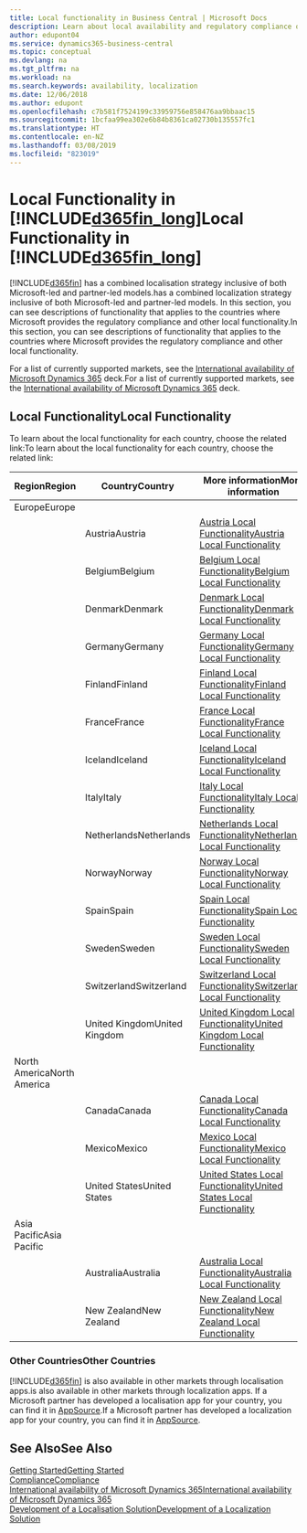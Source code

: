 ```yaml
---
title: Local functionality in Business Central | Microsoft Docs
description: Learn about local availability and regulatory compliance of Dynamics 365 Business Central.
author: edupont04
ms.service: dynamics365-business-central
ms.topic: conceptual
ms.devlang: na
ms.tgt_pltfrm: na
ms.workload: na
ms.search.keywords: availability, localization
ms.date: 12/06/2018
ms.author: edupont
ms.openlocfilehash: c7b581f7524199c33959756e858476aa9bbaac15
ms.sourcegitcommit: 1bcfaa99ea302e6b84b8361ca02730b135557fc1
ms.translationtype: HT
ms.contentlocale: en-NZ
ms.lasthandoff: 03/08/2019
ms.locfileid: "823019"
---
```

# <a name="local-functionality-in-included365finlongincludesd365finlongmdmd"></a><span data-ttu-id="c5308-103">Local Functionality in [!INCLUDE[d365fin_long](includes/d365fin_long_md.md)]</span><span class="sxs-lookup"><span data-stu-id="c5308-103">Local Functionality in [!INCLUDE[d365fin_long](includes/d365fin_long_md.md)]</span></span>
[!INCLUDE[d365fin](includes/d365fin_md.md)] <span data-ttu-id="c5308-104">has a combined localisation strategy inclusive of both Microsoft-led and partner-led models.</span><span class="sxs-lookup"><span data-stu-id="c5308-104">has a combined localization strategy inclusive of both Microsoft-led and partner-led models.</span></span> <span data-ttu-id="c5308-105">In this section, you can see descriptions of functionality that applies to the countries where Microsoft provides the regulatory compliance and other local functionality.</span><span class="sxs-lookup"><span data-stu-id="c5308-105">In this section, you can see descriptions of functionality that applies to the countries where Microsoft provides the regulatory compliance and other local functionality.</span></span>  

<span data-ttu-id="c5308-106">For a list of currently supported markets, see the [International availability of Microsoft Dynamics 365](https://docs.microsoft.com/en-us/dynamics365/get-started/availability) deck.</span><span class="sxs-lookup"><span data-stu-id="c5308-106">For a list of currently supported markets, see the [International availability of Microsoft Dynamics 365](https://docs.microsoft.com/en-us/dynamics365/get-started/availability) deck.</span></span>  

## <a name="local-functionality"></a><span data-ttu-id="c5308-107">Local Functionality</span><span class="sxs-lookup"><span data-stu-id="c5308-107">Local Functionality</span></span>
<span data-ttu-id="c5308-108">To learn about the local functionality for each country, choose the related link:</span><span class="sxs-lookup"><span data-stu-id="c5308-108">To learn about the local functionality for each country, choose the related link:</span></span>

| <span data-ttu-id="c5308-109">Region</span><span class="sxs-lookup"><span data-stu-id="c5308-109">Region</span></span> | <span data-ttu-id="c5308-110">Country</span><span class="sxs-lookup"><span data-stu-id="c5308-110">Country</span></span> | <span data-ttu-id="c5308-111">More information</span><span class="sxs-lookup"><span data-stu-id="c5308-111">More information</span></span> |
| --- | --- |--- |
| <span data-ttu-id="c5308-112">Europe</span><span class="sxs-lookup"><span data-stu-id="c5308-112">Europe</span></span> |  | |
|        | <span data-ttu-id="c5308-113">Austria</span><span class="sxs-lookup"><span data-stu-id="c5308-113">Austria</span></span> | [<span data-ttu-id="c5308-114">Austria Local Functionality</span><span class="sxs-lookup"><span data-stu-id="c5308-114">Austria Local Functionality</span></span>](localfunctionality/austria/austria-local-functionality.md) |
|        | <span data-ttu-id="c5308-115">Belgium</span><span class="sxs-lookup"><span data-stu-id="c5308-115">Belgium</span></span> |  [<span data-ttu-id="c5308-116">Belgium Local Functionality</span><span class="sxs-lookup"><span data-stu-id="c5308-116">Belgium Local Functionality</span></span>](localfunctionality/belgium/belgium-local-functionality.md) |
|        | <span data-ttu-id="c5308-117">Denmark</span><span class="sxs-lookup"><span data-stu-id="c5308-117">Denmark</span></span> | [<span data-ttu-id="c5308-118">Denmark Local Functionality</span><span class="sxs-lookup"><span data-stu-id="c5308-118">Denmark Local Functionality</span></span>](localfunctionality/denmark/denmark-local-functionality.md) |
|        | <span data-ttu-id="c5308-119">Germany</span><span class="sxs-lookup"><span data-stu-id="c5308-119">Germany</span></span> | [<span data-ttu-id="c5308-120">Germany Local Functionality</span><span class="sxs-lookup"><span data-stu-id="c5308-120">Germany Local Functionality</span></span>](localfunctionality/germany/germany-local-functionality.md) |
|        | <span data-ttu-id="c5308-121">Finland</span><span class="sxs-lookup"><span data-stu-id="c5308-121">Finland</span></span> | [<span data-ttu-id="c5308-122">Finland Local Functionality</span><span class="sxs-lookup"><span data-stu-id="c5308-122">Finland Local Functionality</span></span>](localfunctionality/finland/finland-local-functionality.md) |
|        | <span data-ttu-id="c5308-123">France</span><span class="sxs-lookup"><span data-stu-id="c5308-123">France</span></span> | [<span data-ttu-id="c5308-124">France Local Functionality</span><span class="sxs-lookup"><span data-stu-id="c5308-124">France Local Functionality</span></span>](localfunctionality/france/france-local-functionality.md) |
|        | <span data-ttu-id="c5308-125">Iceland</span><span class="sxs-lookup"><span data-stu-id="c5308-125">Iceland</span></span> | [<span data-ttu-id="c5308-126">Iceland Local Functionality</span><span class="sxs-lookup"><span data-stu-id="c5308-126">Iceland Local Functionality</span></span>](localfunctionality/iceland/iceland-local-functionality.md) |
|        | <span data-ttu-id="c5308-127">Italy</span><span class="sxs-lookup"><span data-stu-id="c5308-127">Italy</span></span> | [<span data-ttu-id="c5308-128">Italy Local Functionality</span><span class="sxs-lookup"><span data-stu-id="c5308-128">Italy Local Functionality</span></span>](localfunctionality/italy/italy-local-functionality.md) |
|        | <span data-ttu-id="c5308-129">Netherlands</span><span class="sxs-lookup"><span data-stu-id="c5308-129">Netherlands</span></span> | [<span data-ttu-id="c5308-130">Netherlands Local Functionality</span><span class="sxs-lookup"><span data-stu-id="c5308-130">Netherlands Local Functionality</span></span>](localfunctionality/netherlands/netherlands-local-functionality.md) |
|        | <span data-ttu-id="c5308-131">Norway</span><span class="sxs-lookup"><span data-stu-id="c5308-131">Norway</span></span> | [<span data-ttu-id="c5308-132">Norway Local Functionality</span><span class="sxs-lookup"><span data-stu-id="c5308-132">Norway Local Functionality</span></span>](localfunctionality/norway/norway-local-functionality.md) |
|        | <span data-ttu-id="c5308-133">Spain</span><span class="sxs-lookup"><span data-stu-id="c5308-133">Spain</span></span> | [<span data-ttu-id="c5308-134">Spain Local Functionality</span><span class="sxs-lookup"><span data-stu-id="c5308-134">Spain Local Functionality</span></span>](localfunctionality/spain/spain-local-functionality.md) |
|        | <span data-ttu-id="c5308-135">Sweden</span><span class="sxs-lookup"><span data-stu-id="c5308-135">Sweden</span></span> | [<span data-ttu-id="c5308-136">Sweden Local Functionality</span><span class="sxs-lookup"><span data-stu-id="c5308-136">Sweden Local Functionality</span></span>](localfunctionality/sweden/sweden-local-functionality.md) |
|        | <span data-ttu-id="c5308-137">Switzerland</span><span class="sxs-lookup"><span data-stu-id="c5308-137">Switzerland</span></span> | [<span data-ttu-id="c5308-138">Switzerland Local Functionality</span><span class="sxs-lookup"><span data-stu-id="c5308-138">Switzerland Local Functionality</span></span>](localfunctionality/switzerland/switzerland-local-functionality.md) |
|        | <span data-ttu-id="c5308-139">United Kingdom</span><span class="sxs-lookup"><span data-stu-id="c5308-139">United Kingdom</span></span> | [<span data-ttu-id="c5308-140">United Kingdom Local Functionality</span><span class="sxs-lookup"><span data-stu-id="c5308-140">United Kingdom Local Functionality</span></span>](localfunctionality/unitedkingdom/united-kingdom-local-functionality.md) |
| <span data-ttu-id="c5308-141">North America</span><span class="sxs-lookup"><span data-stu-id="c5308-141">North America</span></span> |       |  |
|        | <span data-ttu-id="c5308-142">Canada</span><span class="sxs-lookup"><span data-stu-id="c5308-142">Canada</span></span>|[<span data-ttu-id="c5308-143">Canada Local Functionality</span><span class="sxs-lookup"><span data-stu-id="c5308-143">Canada Local Functionality</span></span>](localfunctionality/canada/canada-local-functionality.md) |
|        | <span data-ttu-id="c5308-144">Mexico</span><span class="sxs-lookup"><span data-stu-id="c5308-144">Mexico</span></span> | [<span data-ttu-id="c5308-145">Mexico Local Functionality</span><span class="sxs-lookup"><span data-stu-id="c5308-145">Mexico Local Functionality</span></span>](localfunctionality/mexico/mexico-local-functionality.md) |
|        | <span data-ttu-id="c5308-146">United States</span><span class="sxs-lookup"><span data-stu-id="c5308-146">United States</span></span>|[<span data-ttu-id="c5308-147">United States Local Functionality</span><span class="sxs-lookup"><span data-stu-id="c5308-147">United States Local Functionality</span></span>](localfunctionality/unitedstates/united-states-local-functionality.md) |
| <span data-ttu-id="c5308-148">Asia Pacific</span><span class="sxs-lookup"><span data-stu-id="c5308-148">Asia Pacific</span></span> |       |  |
|        | <span data-ttu-id="c5308-149">Australia</span><span class="sxs-lookup"><span data-stu-id="c5308-149">Australia</span></span> | [<span data-ttu-id="c5308-150">Australia Local Functionality</span><span class="sxs-lookup"><span data-stu-id="c5308-150">Australia Local Functionality</span></span>](localfunctionality/australia/australia-local-functionality.md) |
|        | <span data-ttu-id="c5308-151">New Zealand</span><span class="sxs-lookup"><span data-stu-id="c5308-151">New Zealand</span></span> | [<span data-ttu-id="c5308-152">New Zealand Local Functionality</span><span class="sxs-lookup"><span data-stu-id="c5308-152">New Zealand Local Functionality</span></span>](localfunctionality/newzealand/new-zealand-local-functionality.md) |

### <a name="other-countries"></a><span data-ttu-id="c5308-153">Other Countries</span><span class="sxs-lookup"><span data-stu-id="c5308-153">Other Countries</span></span>
[!INCLUDE[d365fin](includes/d365fin_md.md)] <span data-ttu-id="c5308-154">is also available in other markets through localisation apps.</span><span class="sxs-lookup"><span data-stu-id="c5308-154">is also available in other markets through localization apps.</span></span> <span data-ttu-id="c5308-155">If a Microsoft partner has developed a localisation app for your country, you can find it in [AppSource](https://appsource.microsoft.com/en-us/product/dynamics-365-business-central/).</span><span class="sxs-lookup"><span data-stu-id="c5308-155">If a Microsoft partner has developed a localization app for your country, you can find it in [AppSource](https://appsource.microsoft.com/en-us/product/dynamics-365-business-central/).</span></span>

## <a name="see-also"></a><span data-ttu-id="c5308-156">See Also</span><span class="sxs-lookup"><span data-stu-id="c5308-156">See Also</span></span>
[<span data-ttu-id="c5308-157">Getting Started</span><span class="sxs-lookup"><span data-stu-id="c5308-157">Getting Started</span></span>](product-get-started.md)  
[<span data-ttu-id="c5308-158">Compliance</span><span class="sxs-lookup"><span data-stu-id="c5308-158">Compliance</span></span>](compliance/compliance-overview.md)  
[<span data-ttu-id="c5308-159">International availability of Microsoft Dynamics 365</span><span class="sxs-lookup"><span data-stu-id="c5308-159">International availability of Microsoft Dynamics 365</span></span>](https://docs.microsoft.com/en-us/dynamics365/get-started/availability)  
[<span data-ttu-id="c5308-160">Development of a Localisation Solution</span><span class="sxs-lookup"><span data-stu-id="c5308-160">Development of a Localization Solution</span></span>](/dynamics365/business-central/dev-itpro/developer/readiness/readiness-develop-localization)  
